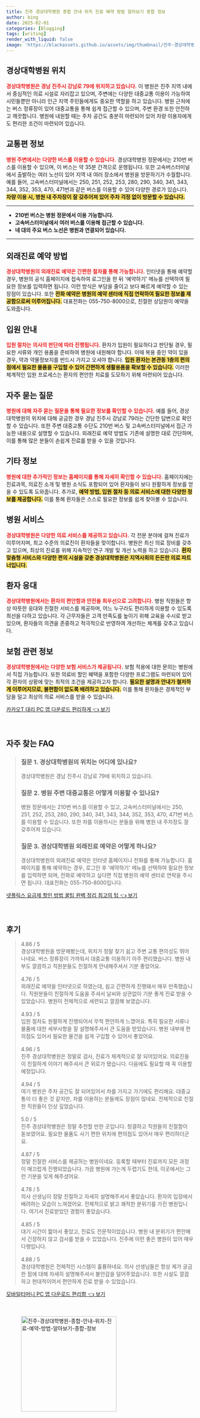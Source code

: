 ```yaml
---
title: 진주 경상대학병원 종합 안내 위치 진료 예약 방법 알아보기 종합 정보
author: bing
date: 2025-02-01
categories: [Blogging]
tags: [writing]
render_with_liquid: false
image: 'https://blackassets.github.io/assets/img/thumbnail/진주-경상대학병원-종합-안내-위치-진료-예약-방법-알아보기-종합-정보.webp'
---
```



<h2 id='경상대학병원_위치'>경상대학병원 위치</h2>

<p><b><span style="color: #ee2323;">경상대학병원은 경남 진주시 강남로 79에 위치하고 있습니다.</span></b> 이 병원은 진주 지역 내에서 중심적인 의료 시설로 자리잡고 있으며, 주변에는 다양한 대중교통 이용이 가능하여 시민들뿐만 아니라 인근 지역 주민들에게도 중요한 역할을 하고 있습니다. 병원 근처에는 버스 정류장이 있어 대중교통을 통해 쉽게 접근할 수 있으며, 주변 환경 또한 안전하고 깨끗합니다. 병원에 내원할 때는 주차 공간도 충분히 마련되어 있어 차량 이용자에게도 편리한 조건이 마련되어 있습니다.</p>

<h2 id='교통편_정보'>교통편 정보</h2>

<p><b><span style="color: #ee2323;">병원 주변에서는 다양한 버스를 이용할 수 있습니다.</span></b> 경상대학병원 정문에서는 210번 버스를 이용할 수 있으며, 이 버스는 약 35분 간격으로 운행됩니다. 또한 고속버스터미널에서 출발하는 여러 노선이 있어 지역 내 여러 장소에서 병원을 방문하기가 수월합니다. 예를 들어, 고속버스터미널에서는 250, 251, 252, 253, 280, 290, 340, 341, 343, 344, 352, 353, 470, 471번과 같은 버스를 이용할 수 있어 다양한 경로가 있습니다. <b><span style="background-color: #ffe066;">차량 이용 시, 병원 내 주차장이 잘 갖추어져 있어 주차 걱정 없이 방문할 수 있습니다.</span></b></p>

<hr />

<ul>
    <li><b>210번 버스는 병원 정문에서 이용 가능합니다.</b></li>
    <li><b>고속버스터미널에서 여러 버스를 이용해 접근할 수 있습니다.</b></li>
    <li><b>네 대의 주요 버스 노선은 병원과 연결되어 있습니다.</b></li>
</ul>

<hr />

<h2 id='외래진료_예약_방법'>외래진료 예약 방법</h2>

<p><b><span style="color: #ee2323;">경상대학병원의 외래진료 예약은 간편한 절차를 통해 가능합니다.</span></b> 인터넷을 통해 예약할 경우, 병원의 공식 홈페이지에 접속하여 로그인을 한 뒤 '예약하기' 메뉴를 선택하여 필요한 정보를 입력하면 됩니다. 이런 방식은 부담을 줄이고 보다 빠르게 예약할 수 있는 장점이 있습니다. 또한 <b><span style="background-color: #ffe066;">전화 예약은 병원의 예약 센터에 직접 연락하여 필요한 정보를 제공함으로써 이루어집니다.</span></b> 대표전화는 055-750-8000으로, 친절한 상담원이 예약을 도와줍니다.</p>

<h2 id='입원_안내'>입원 안내</h2>

<p><b><span style="color: #ee2323;">입원 절차는 의사의 판단에 따라 진행됩니다.</span></b> 환자가 입원이 필요하다고 판단될 경우, 필요한 서류와 개인 용품을 준비하여 병원에 내원해야 합니다. 이때 복용 중인 약이 있을 경우, 약과 약물정보지를 반드시 가지고 오셔야 합니다. <b><span style="background-color: #ffe066;">입원 환자는 본관동 1층의 편의점에서 필요한 물품을 구입할 수 있어 간편하게 생활용품을 확보할 수 있습니다.</span></b> 이러한 체계적인 입원 프로세스는 환자의 편안한 치료를 도모하기 위해 마련되어 있습니다.</p>

<h2 id='자주_묻는_질문'>자주 묻는 질문</h2>

<p><b><span style="color: #ee2323;">병원에 대해 자주 묻는 질문을 통해 필요한 정보를 확인할 수 있습니다.</span></b> 예를 들어, 경상대학병원의 위치에 대해 궁금한 경우 경남 진주시 강남로 79라는 간단한 답변으로 확인할 수 있습니다. 또한 주변 대중교통 수단도 210번 버스 및 고속버스터미널에서 접근 가능한 내용으로 설명할 수 있습니다. 외래진료 예약 방법도 기존에 설명한 대로 간단하며, 이를 통해 많은 분들이 손쉽게 진료를 받을 수 있을 것입니다.</p>

<h2 id='기타_정보'>기타 정보</h2>

<p><b><span style="color: #ee2323;">병원에 대한 추가적인 정보는 홈페이지를 통해 자세히 확인할 수 있습니다.</span></b> 홈페이지에는 진료과목, 의료진 소개 및 병원 소식도 포함되어 있어 환자들이 보다 원활하게 정보를 얻을 수 있도록 도와줍니다. 추가로, <b><span style="background-color: #ffe066;">예약 방법, 입원 절차 등 의료 서비스에 대한 다양한 정보를 제공합니다.</span></b> 이를 통해 환자들은 스스로 필요한 정보를 쉽게 찾아볼 수 있습니다.</p>

<h2 id='병원_서비스'>병원 서비스</h2>

<p><b><span style="color: #ee2323;">경상대학병원은 다양한 의료 서비스를 제공하고 있습니다.</span></b> 각 전문 분야에 걸쳐 진료가 이루어지며, 최고 수준의 의료진이 환자들을 맞이합니다. 병원은 최신 의료 장비를 갖추고 있으며, 최상의 진료를 위해 지속적인 연구 개발 및 개선 노력을 하고 있습니다. <b><span style="background-color: #ffe066;">환자 맞춤형 서비스와 다양한 편의 시설을 갖춘 경상대학병원은 지역사회의 든든한 의료 파트너입니다.</span></b></p>

<h2 id='환자_응대'>환자 응대</h2>

<p><b><span style="color: #ee2323;">경상대학병원에서는 환자의 편안함과 안전을 최우선으로 고려합니다.</span></b> 병원 직원들은 항상 따뜻한 응대와 친절한 서비스를 제공하며, 어느 누구라도 편리하게 이용할 수 있도록 최선을 다하고 있습니다. 각 근무자들은 고객 만족도를 높이기 위해 교육을 수시로 받고 있으며, 환자들의 의견을 존중하고 적극적으로 반영하여 개선하는 체계를 갖추고 있습니다.</p>

<h2 id='보험_관련_정보'>보험 관련 정보</h2>

<p><b><span style="color: #ee2323;">경상대학병원에서는 다양한 보험 서비스가 제공됩니다.</span></b> 보험 적용에 대한 문의는 병원에서 직접 가능합니다. 또한 의료비 할인 혜택을 포함한 다양한 프로그램도 마련되어 있어 각 환자의 상황에 맞는 최적의 조건을 제공하고자 합니다. <b><span style="background-color: #ffe066;">필요한 설명과 안내가 철저하게 이루어지므로, 불편함이 없도록 배려하고 있습니다.</span></b> 이를 통해 환자들은 경제적인 부담을 덜고 최상의 의료 서비스를 받을 수 있습니다.</p>


<p><a class="click-button" title="카카오T 대리 PC 앱 다운로드 편리하게" href="https://blackassets.github.io/posts/%EC%B9%B4%EC%B9%B4%EC%98%A4T-%EB%8C%80%EB%A6%AC-PC-%EC%95%B1-%EB%8B%A4%EC%9A%B4%EB%A1%9C%EB%93%9C-%ED%8E%B8%EB%A6%AC%ED%95%98%EA%B2%8C/" rel="dofollow">카카오T 대리 PC 앱 다운로드 편리하게 👈 보기</a></p><br>
<h2 id='자주_찾는_FAQ'>자주 찾는 FAQ</h2>
<div itemscope="" itemtype="https://schema.org/FAQPage"> 
<blockquote> 
<div itemscope="" itemprop="mainEntity" itemtype="https://schema.org/Question"> 
<h3 itemprop="name">질문 1. 경상대학병원의 위치는 어디에 있나요?</h3> 
<div itemscope="" itemprop="acceptedAnswer" itemtype="https://schema.org/Answer"> 
<span itemprop="text"> 
<p>경상대학병원은 경남 진주시 강남로 79에 위치하고 있습니다.</p> 
</span> 
</div> 
</div> 
<div itemscope="" itemprop="mainEntity" itemtype="https://schema.org/Question"> 
<h3 itemprop="name">질문 2. 병원 주변 대중교통은 어떻게 이용할 수 있나요?</h3> 
<div itemscope="" itemprop="acceptedAnswer" itemtype="https://schema.org/Answer"> 
<span itemprop="text"> 
<p>병원 정문에서는 210번 버스를 이용할 수 있고, 고속버스터미널에서는 250, 251, 252, 253, 280, 290, 340, 341, 343, 344, 352, 353, 470, 471번 버스를 이용할 수 있습니다. 또한 차를 이용하시는 분들을 위해 병원 내 주차장도 잘 갖추어져 있습니다.</p> 
</span> 
</div> 
</div> 
<div itemscope="" itemprop="mainEntity" itemtype="https://schema.org/Question"> 
<h3 itemprop="name">질문 3. 경상대학병원 외래진료 예약은 어떻게 하나요?</h3> 
<div itemscope="" itemprop="acceptedAnswer" itemtype="https://schema.org/Answer"> 
<span itemprop="text"> 
<p>경상대학병원의 외래진료 예약은 인터넷 홈페이지나 전화를 통해 가능합니다. 홈페이지를 통해 예약하는 경우, 로그인 후 '예약하기' 메뉴를 선택하여 필요한 정보를 입력하면 되며, 전화로 예약하고 싶다면 직접 병원의 예약 센터로 연락을 주시면 됩니다. 대표전화는 055-750-8000입니다.</p> 
</span> 
</div> 
</div> 
</blockquote> 
</div>
<p><a class="click-button" title="넷플릭스 요금제 할인 방법 꿀팁 완벽 정리 최고의 팁" href="https://blackassets.github.io/posts/%EB%84%B7%ED%94%8C%EB%A6%AD%EC%8A%A4-%EC%9A%94%EA%B8%88%EC%A0%9C-%ED%95%A0%EC%9D%B8-%EB%B0%A9%EB%B2%95-%EA%BF%80%ED%8C%81-%EC%99%84%EB%B2%BD-%EC%A0%95%EB%A6%AC-%EC%B5%9C%EA%B3%A0%EC%9D%98-%ED%8C%81/" rel="dofollow">넷플릭스 요금제 할인 방법 꿀팁 완벽 정리 최고의 팁 👈 보기</a></p><br>
<h2 id='후기'>후기</h2>
<div itemscope itemtype="https://schema.org/Product">
  <blockquote>
  <div itemprop="review" itemscope itemtype="https://schema.org/Review">
      <div itemprop="reviewRating" itemscope itemtype="https://schema.org/Rating"> <span itemprop="ratingValue">4.86</span> / <span itemprop="bestRating">5</span> </div>
      <span itemprop="reviewBody">경상대학병원을 방문해봤는데, 위치가 정말 찾기 쉽고 주변 교통 편의성도 뛰어나네요. 버스 정류장이 가까워서 대중교통 이용하기 아주 편리했습니다. 병원 내부도 깔끔하고 직원분들도 친절하게 안내해주셔서 기분 좋았어요.</span>
  </div>
  <br>
  <div itemprop="review" itemscope itemtype="https://schema.org/Review">
      <div itemprop="reviewRating" itemscope itemtype="https://schema.org/Rating"> <span itemprop="ratingValue">4.76</span> / <span itemprop="bestRating">5</span> </div>
      <span itemprop="reviewBody">외래진료 예약을 인터넷으로 하였는데, 쉽고 간편하게 진행돼서 매우 만족했습니다. 직원분들이 친절하게 도움을 주셔서 날씨와 상관없이 기분 좋게 진료 받을 수 있었습니다. 병원이 전체적으로 세련되고 깔끔해 보였습니다.</span>
  </div>
  <br>
  <div itemprop="review" itemscope itemtype="https://schema.org/Review">
      <div itemprop="reviewRating" itemscope itemtype="https://schema.org/Rating"> <span itemprop="ratingValue">4.93</span> / <span itemprop="bestRating">5</span> </div>
      <span itemprop="reviewBody">입원 절차도 원활하게 진행되어서 무척 편안하게 느꼈어요. 특히 필요한 서류나 물품에 대한 세부사항을 잘 설명해주셔서 큰 도움을 받았습니다. 병원 내부에 편의점도 있어서 필요한 물건을 쉽게 구입할 수 있어서 좋았어요.</span>
  </div>
  <br>
  <div itemprop="review" itemscope itemtype="https://schema.org/Review">
      <div itemprop="reviewRating" itemscope itemtype="https://schema.org/Rating"> <span itemprop="ratingValue">4.96</span> / <span itemprop="bestRating">5</span> </div>
      <span itemprop="reviewBody">진주 경상대학병원은 정말로 검사, 진료가 체계적으로 잘 되어있어요. 의료진들이 친절하게 이야기 해주셔서 큰 위로가 됐습니다. 다음에도 필요할 때 꼭 이용할 예정입니다.</span>
  </div>
  <br>
  <div itemprop="review" itemscope itemtype="https://schema.org/Review">
      <div itemprop="reviewRating" itemscope itemtype="https://schema.org/Rating"> <span itemprop="ratingValue">4.94</span> / <span itemprop="bestRating">5</span> </div>
      <span itemprop="reviewBody">여기 병원은 주차 공간도 잘 되어있어서 차를 가지고 가기에도 편리해요. 대중교통이 더 좋은 것 같지만, 차를 이용하는 분들께도 장점이 많네요. 전체적으로 친절한 직원들이 인상 깊었습니다.</span>
  </div>
  <br>
  <div itemprop="review" itemscope itemtype="https://schema.org/Review">
      <div itemprop="reviewRating" itemscope itemtype="https://schema.org/Rating"> <span itemprop="ratingValue">5.0</span> / <span itemprop="bestRating">5</span> </div>
      <span itemprop="reviewBody">진주 경상대학병원은 정말 추천할 만한 곳입니다. 청결하고 직원들의 친절함이 돋보였어요. 필요한 물품도 사기 편한 위치에 편의점도 있어서 매우 편리하더군요.</span>
  </div>
  <br>
  <div itemprop="review" itemscope itemtype="https://schema.org/Review">
      <div itemprop="reviewRating" itemscope itemtype="https://schema.org/Rating"> <span itemprop="ratingValue">4.87</span> / <span itemprop="bestRating">5</span> </div>
      <span itemprop="reviewBody">정말 친절한 서비스를 제공하는 병원이네요. 등록할 때부터 진료까지 모든 과정이 매끄럽게 진행되었습니다. 가끔 병원에 가는게 두렵기도 한데, 이곳에서는 그런 기분을 잊게 해주셨어요.</span>
  </div>
  <br>
  <div itemprop="review" itemscope itemtype="https://schema.org/Review">
      <div itemprop="reviewRating" itemscope itemtype="https://schema.org/Rating"> <span itemprop="ratingValue">4.78</span> / <span itemprop="bestRating">5</span> </div>
      <span itemprop="reviewBody">의사 선생님이 정말 친절하고 자세히 설명해주셔서 좋았습니다. 환자의 입장에서 배려하는 모습이 느껴졌어요. 전체적으로 밝고 쾌적한 분위기를 가진 병원입니다. 여기서 진료받았던 경험이 좋았습니다.</span>
  </div>
  <br>
  <div itemprop="review" itemscope itemtype="https://schema.org/Review">
      <div itemprop="reviewRating" itemscope itemtype="https://schema.org/Rating"> <span itemprop="ratingValue">4.85</span> / <span itemprop="bestRating">5</span> </div>
      <span itemprop="reviewBody">대기 시간이 짧아서 좋았고, 진료도 전문적이었습니다. 병원 내 분위기가 편안해서 긴장하지 않고 검사를 받을 수 있었습니다. 진주에 이런 좋은 병원이 있어 매우 다행입니다.</span>
  </div>
  <br>
  <div itemprop="review" itemscope itemtype="https://schema.org/Review">
      <div itemprop="reviewRating" itemscope itemtype="https://schema.org/Rating"> <span itemprop="ratingValue">4.88</span> / <span itemprop="bestRating">5</span> </div>
      <span itemprop="reviewBody">경상대학병원은 전체적인 시스템이 훌륭하네요. 의사 선생님들은 항상 제가 궁금한 점에 대해 자세히 설명해주셔서 불안감을 덜어주었습니다. 또한 시설도 깔끔하고 현대적이어서 편안하게 진료 받을 수 있었습니다.</span>
  </div>
  </blockquote>
</div>
<p><a class="click-button" title="모바일티머니 PC 앱 다운로드 편리함" href="https://blackassets.github.io/posts/%EB%AA%A8%EB%B0%94%EC%9D%BC%ED%8B%B0%EB%A8%B8%EB%8B%88-PC-%EC%95%B1-%EB%8B%A4%EC%9A%B4%EB%A1%9C%EB%93%9C-%ED%8E%B8%EB%A6%AC%ED%95%A8/" rel="dofollow">모바일티머니 PC 앱 다운로드 편리함 👈 보기</a></p><br>
<figure class="image"><img src="https://blackassets.github.io/assets/img/thumbnail/진주-경상대학병원-종합-안내-위치-진료-예약-방법-알아보기-종합-정보.webp" alt="진주-경상대학병원-종합-안내-위치-진료-예약-방법-알아보기-종합-정보" width="256" height="256"></figure>